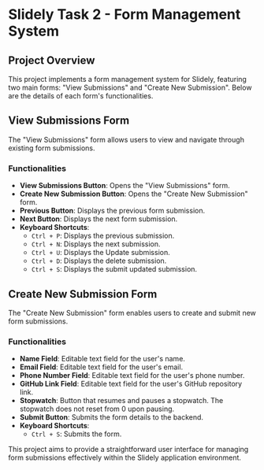 # Slidely Task 2 - Form Management System

## Project Overview

This project implements a form management system for Slidely, featuring two main forms: "View Submissions" and "Create New Submission". Below are the details of each form's functionalities.

## View Submissions Form

The "View Submissions" form allows users to view and navigate through existing form submissions.

### Functionalities

- **View Submissions Button**: Opens the "View Submissions" form.
- **Create New Submission Button**: Opens the "Create New Submission" form.
- **Previous Button**: Displays the previous form submission.
- **Next Button**: Displays the next form submission.
- **Keyboard Shortcuts**: 
  - `Ctrl + P`: Displays the previous submission.
  - `Ctrl + N`: Displays the next submission.
  - `Ctrl + U`: Displays the Update submission.
  - `Ctrl + D`: Displays the delete submission.
  - `Ctrl + S`: Displays the submit updated submission.


## Create New Submission Form

The "Create New Submission" form enables users to create and submit new form submissions.

### Functionalities

- **Name Field**: Editable text field for the user's name.
- **Email Field**: Editable text field for the user's email.
- **Phone Number Field**: Editable text field for the user's phone number.
- **GitHub Link Field**: Editable text field for the user's GitHub repository link.
- **Stopwatch**: Button that resumes and pauses a stopwatch. The stopwatch does not reset from 0 upon pausing.
- **Submit Button**: Submits the form details to the backend.
- **Keyboard Shortcuts**: 
  - `Ctrl + S`: Submits the form.

This project aims to provide a straightforward user interface for managing form submissions effectively within the Slidely application environment.
